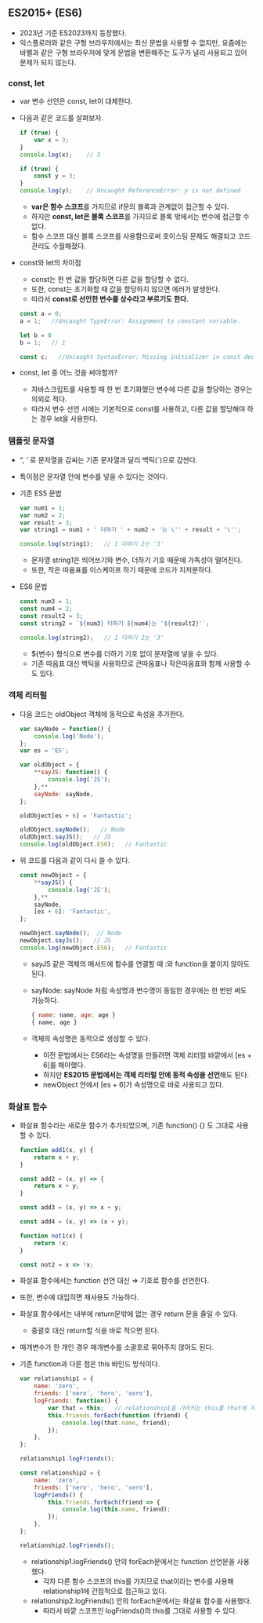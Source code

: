 ## ES2015+ (ES6)

- 2023년 기준 ES2023까지 등장했다.
- 익스플로러와 같은 구형 브라우저에서는 최신 문법을 사용할 수 없지만, 요즘에는 바벨과 같은 구형 브라우저에 맞게 문법을 변환해주는 도구가 널리 사용되고 있어 문제가 되지 않는다.

### const, let

- var 변수 선언은 const, let이 대체한다.
- 다음과 같은 코드를 살펴보자.
    
    ```jsx
    if (true) {
        var x = 3;
    }
    console.log(x);    // 3
    
    if (true) {
        const y = 3;
    }
    console.log(y);    // Uncaught ReferenceError: y is not defined
    ```
    
    - **var은 함수 스코프**를 가지므로 if문의 블록과 관계없이 접근할 수 있다.
    - 하지만 **const, let은 블록 스코프**를 가지므로 블록 밖에서는 변수에 접근할 수 없다.
    - 함수 스코프 대신 블록 스코프를 사용함으로써 호이스팅 문제도 해결되고 코드 관리도 수월해졌다.
- const와 let의 차이점
    - const는 한 번 값을 할당하면 다른 값을 할당할 수 없다.
    - 또한, const는 초기화할 때 값을 할당하지 않으면 에러가 발생한다.
    - 따라서 **const로 선언한 변수를 상수라고 부르기도 한다.**
    
    ```jsx
    const a = 0;
    a = 1;   //Uncaught TypeError: Assignment to constant variable.
    
    let b = 0
    b = 1;   // 1
    
    const c;   //Uncaught SyntaxError: Missing initializer in const declaration
    ```
    
- const, let 중 어느 것을 써야할까?
    - 자바스크립트를 사용할 때 한 번 초기화했던 변수에 다른 값을 할당하는 경우는 의외로 적다.
    - 따라서 변수 선언 시에는 기본적으로 const를 사용하고, 다른 값을 할당해야 하는 경우 let을 사용한다.

### 템플릿 문자열

- “, ‘ 로 문자열을 감싸는 기존 문자열과 달리 백틱(`)으로 감싼다.
- 특이점은 문자열 안에 변수를 넣을 수 있다는 것이다.
- 기존 ES5 문법
    
    ```jsx
    var num1 = 1;
    var num2 = 2;
    var result = 3;
    var string1 = num1 + ' 더하기 ' + num2 + '는 \'' + result + '\'';
    
    console.log(string1);   // 1 더하기 2는 '3'
    ```
    
    - 문자열 string1은 띄어쓰기와 변수, 더하기 기호 때문에 가독성이 떨어진다.
    - 또한, 작은 따옴표를 이스케이프 하기 때문에 코드가 지저분하다.
- ES6 문법
    
    ```jsx
    const num3 = 1;
    const num4 = 2;
    const result2 = 3;
    const string2 = `${num3} 더하기 ${num4}는 '${result2}'`;
    
    console.log(string2);   // 1 더하기 2는 '3'
    ```
    
    - ${변수} 형식으로 변수를 더하기 기호 없이 문자열에 넣을 수 있다.
    - 기존 따옴표 대신 백틱을 사용하므로 큰따옴표나 작은따옴표와 함께 사용할 수도 있다.

### 객체 리터럴

- 다음 코드는 oldObject 객체에 동적으로 속성을 추가한다.
    
    ```jsx
    var sayNode = function() {
    	console.log('Node');
    };
    var es = 'ES';
    
    var oldObject = {
    	**sayJS: function() {
    		console.log('JS');
    	},**
    	sayNode: sayNode,
    };
    
    oldObject[es + 6] = 'Fantastic';
    
    oldObject.sayNode();   // Node
    oldObject.sayJS();   // JS
    console.log(oldObject.ES6);   // Fantastic
    ```
    
- 위 코드를 다음과 같이 다시 쓸 수 있다.
    
    ```jsx
    const newObject = {
    	**sayJS() {
    		console.log('JS');
    	},**
    	sayNode,
    	[es + 6]: 'Fantastic',
    };
    
    newObject.sayNode();  // Node
    newObject.sayJs();   // JS
    console.log(newObject.ES6);   // Fantastic
    ```
    
    - sayJS 같은 객체의 메서드에 함수를 연결할 때 :와 function을 붙이지 않아도 된다.
    - sayNode: sayNode 처럼 속성명과 변수명이 동일한 경우에는 한 번만 써도 가능하다.
        
        ```jsx
        { name: name, age: age }
        { name, age }
        ```
        
    - 객체의 속성명은 동적으로 생성할 수 있다.
        - 이전 문법에서는 ES6라는 속성명을 만들려면 객체 리터럴 바깥에서 [es + 6]를 해야했다.
        - 하지만 **ES2015 문법에서는 객체 리터럴 안에 동적 속성을 선언**해도 된다.
        - newObject 안에서 [es + 6]가 속성명으로 바로 사용되고 있다.

### 화살표 함수

- 화살표 함수라는 새로운 함수가 추가되었으며, 기존 function() {} 도 그대로 사용할 수 있다.
    
    ```jsx
    function add1(x, y) {
    	return x + y;
    }
    
    const add2 = (x, y) => {
    	return x + y;
    }
    
    const add3 = (x, y) => x + y;
    
    const add4 = (x, y) => (x + y);
    
    function not1(x) {
    	return !x;
    }
    
    const not2 = x => !x;
    ```
    
- 화살표 함수에서는 function 선언 대신 ⇒ 기호로 함수를 선언한다.
- 또한, 변수에 대입히면 재사용도 가능하다.
- 화살표 함수에서는 내부에 return문밖에 없는 경우 return 문을 줄일 수 있다.
    - 중괄호 대신 return할 식을 바로 적으면 된다.
- 매개변수가 한 개인 경우 매개변수를 소괄호로 묶어주지 않아도 된다.
- 기존 function과 다른 점은 this 바인드 방식이다.
    
    ```jsx
    var relationship1 = {
    	name: 'zero',
    	friends: ['nero', 'hero', 'xero'],
    	logFriends: function() {
    		var that = this;   // relationship1을 가리키는 this를 that에 저장
    		this.friends.forEach(function (friend) {
    			console.log(that.name, friend);
    		});
    	},
    };
    
    relationship1.logFriends();
    ```
    
    ```jsx
    const relationship2 = {
    	name: 'zero',
    	friends: ['nero', 'hero', 'xero'],
    	logFriends() {
    		this.friends.forEach(friend => {
    			console.log(this.name, friend);
    		});
    	},
    };
    
    relationship2.logFriends();
    ```
    
    - relationship1.logFriends() 안의 forEach문에서는 function 선언문을 사용했다.
        - 각자 다른 함수 스코프의 this를 가지므로 that이라는 변수를 사용해 relationship1에 간접적으로 접근하고 있다.
    - relationship2.logFriends() 안의 forEach문에서는 화살표 함수를 사용했다.
        - 따라서 바깥 스코프인 logFriends()의 this를 그대로 사용할 수 있다.